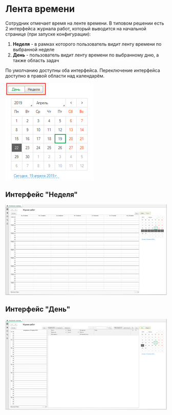 # Лента времени

Сотрудник отмечает время на ленте времени. В типовом решении есть 2 интерфейса журнала работ, который выводится на начальной странице \(при запуске конфигурации\):

1. **Неделя** - в рамках которого пользователь видит ленту времени по выбранной неделе
2. **День** - пользователь видит ленту времени по выбранному дню, а также область задач

По умолчанию доступны оба интерфейса. Переключение интерфейса доступно в правой области над календарём.

![](../.gitbook/assets/image%20%287%29.png)

## Интерфейс "Неделя"

![](../.gitbook/assets/image%20%2843%29.png)

## Интерфейс "День"

![](../.gitbook/assets/image%20%2841%29.png)

